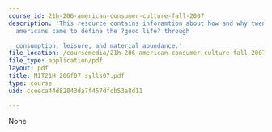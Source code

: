 ```yaml
---
course_id: 21h-206-american-consumer-culture-fall-2007
description: 'This resource contains inforamtion about how and why twentieth-century
  americans came to define the ?good life? through

  consumption, leisure, and material abundance.'
file_location: /coursemedia/21h-206-american-consumer-culture-fall-2007/cceeca44d82843da7f457dfcb53a8d11_MIT21H_206f07_sylls07.pdf
file_type: application/pdf
layout: pdf
title: MIT21H_206f07_sylls07.pdf
type: course
uid: cceeca44d82843da7f457dfcb53a8d11

---
```

None